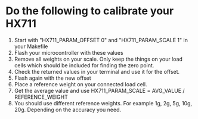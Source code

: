 # Do the following to calibrate your HX711

1. Start with "HX711_PARAM_OFFSET 0" and "HX711_PARAM_SCALE 1" in your Makefile
2. Flash your microcontroller with these values
3. Remove all weights on your scale.
Only keep the things on your load cells which should be included for finding the zero point.
4. Check the returned values in your terminal and use it for the offset.
5. Flash again with the new offset
6. Place a reference weight on your connected load cell.
7. Get the average value and use HX711_PARAM_SCALE = AVG_VALUE / REFERENCE_WEIGHT
8. You should use different reference weights. For example 1g, 2g, 5g, 10g, 20g.
Depending on the accuracy you need.
